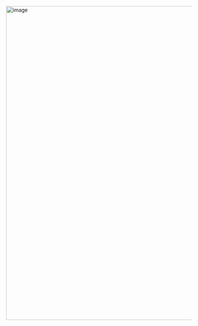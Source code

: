 <img width="661" height="852" alt="image" src="https://github.com/user-attachments/assets/d417f3b5-37a4-4cb7-85c9-5eb1d3e17cc5" />








